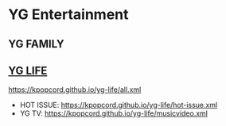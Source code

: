# YG Entertainment
## YG FAMILY

## [YG LIFE](https://github.com/KPOPCORD/yg-life)
https://kpopcord.github.io/yg-life/all.xml
- HOT ISSUE: https://kpopcord.github.io/yg-life/hot-issue.xml
- YG TV: https://kpopcord.github.io/yg-life/musicvideo.xml
